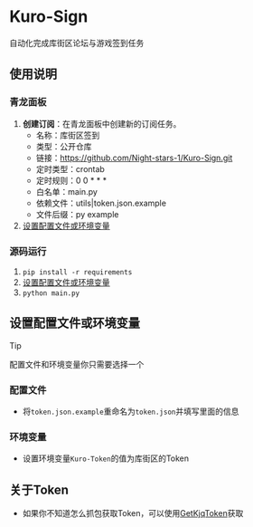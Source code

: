 <!--
 * @Author: Night-stars-1 nujj1042633805@gmail.com
 * @Date: 2024-10-26 19:27:59
 * @LastEditors: Night-stars-1 nujj1042633805@gmail.com
 * @LastEditTime: 2024-10-27 17:25:53
-->
# Kuro-Sign
自动化完成库街区论坛与游戏签到任务

## 使用说明

### 青龙面板
1. **创建订阅**：在青龙面板中创建新的订阅任务。
   - 名称：库街区签到
   - 类型：公开仓库
   - 链接：<https://github.com/Night-stars-1/Kuro-Sign.git>
   - 定时类型：crontab
   - 定时规则：0 0 * * *
   - 白名单：main.py
   - 依赖文件：utils|token.json.example
   - 文件后缀：py example
2. [设置配置文件或环境变量](#设置配置文件或环境变量)

### 源码运行
1. `pip install -r requirements`
2. [设置配置文件或环境变量](#设置配置文件或环境变量)
3. `python main.py`

## 设置配置文件或环境变量
> [!TIP]
> 配置文件和环境变量你只需要选择一个
### 配置文件
- 将`token.json.example`重命名为`token.json`并填写里面的信息
### 环境变量
- 设置环境变量`Kuro-Token`的值为库街区的Token

## 关于Token
- 如果你不知道怎么抓包获取Token，可以使用[GetKjqToken](https://github.com/Night-stars-1/GetKjqToken)获取
